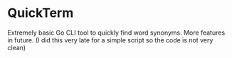 # QuickTerm

Extremely basic Go CLI tool to quickly find word synonyms. More features in future. (I did this very late for a simple script so the code is not very clean)
